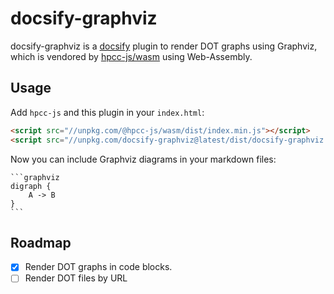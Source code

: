 # docsify-graphviz

docsify-graphviz is a [docsify](https://docsify.js.org/) plugin to render DOT graphs using Graphviz, which is vendored by [hpcc-js/wasm](https://github.com/hpcc-systems/hpcc-js-wasm) using Web-Assembly.

## Usage

Add `hpcc-js` and this plugin in your `index.html`:

```html
<script src="//unpkg.com/@hpcc-js/wasm/dist/index.min.js"></script>
<script src="//unpkg.com/docsify-graphviz@latest/dist/docsify-graphviz.js"></script>
```

Now you can include Graphviz diagrams in your markdown files:

    ```graphviz
    digraph {
        A -> B
    }
    ```

## Roadmap

- [x] Render DOT graphs in code blocks.
- [ ] Render DOT files by URL
